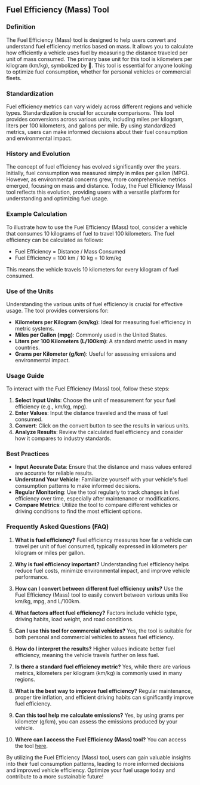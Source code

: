 ## Fuel Efficiency (Mass) Tool

### Definition
The Fuel Efficiency (Mass) tool is designed to help users convert and understand fuel efficiency metrics based on mass. It allows you to calculate how efficiently a vehicle uses fuel by measuring the distance traveled per unit of mass consumed. The primary base unit for this tool is kilometers per kilogram (km/kg), symbolized by 🚗. This tool is essential for anyone looking to optimize fuel consumption, whether for personal vehicles or commercial fleets.

### Standardization
Fuel efficiency metrics can vary widely across different regions and vehicle types. Standardization is crucial for accurate comparisons. This tool provides conversions across various units, including miles per kilogram, liters per 100 kilometers, and gallons per mile. By using standardized metrics, users can make informed decisions about their fuel consumption and environmental impact.

### History and Evolution
The concept of fuel efficiency has evolved significantly over the years. Initially, fuel consumption was measured simply in miles per gallon (MPG). However, as environmental concerns grew, more comprehensive metrics emerged, focusing on mass and distance. Today, the Fuel Efficiency (Mass) tool reflects this evolution, providing users with a versatile platform for understanding and optimizing fuel usage.

### Example Calculation
To illustrate how to use the Fuel Efficiency (Mass) tool, consider a vehicle that consumes 10 kilograms of fuel to travel 100 kilometers. The fuel efficiency can be calculated as follows:

- Fuel Efficiency = Distance / Mass Consumed
- Fuel Efficiency = 100 km / 10 kg = 10 km/kg

This means the vehicle travels 10 kilometers for every kilogram of fuel consumed.

### Use of the Units
Understanding the various units of fuel efficiency is crucial for effective usage. The tool provides conversions for:

- **Kilometers per Kilogram (km/kg)**: Ideal for measuring fuel efficiency in metric systems.
- **Miles per Gallon (mpg)**: Commonly used in the United States.
- **Liters per 100 Kilometers (L/100km)**: A standard metric used in many countries.
- **Grams per Kilometer (g/km)**: Useful for assessing emissions and environmental impact.

### Usage Guide
To interact with the Fuel Efficiency (Mass) tool, follow these steps:

1. **Select Input Units**: Choose the unit of measurement for your fuel efficiency (e.g., km/kg, mpg).
2. **Enter Values**: Input the distance traveled and the mass of fuel consumed.
3. **Convert**: Click on the convert button to see the results in various units.
4. **Analyze Results**: Review the calculated fuel efficiency and consider how it compares to industry standards.

### Best Practices
- **Input Accurate Data**: Ensure that the distance and mass values entered are accurate for reliable results.
- **Understand Your Vehicle**: Familiarize yourself with your vehicle's fuel consumption patterns to make informed decisions.
- **Regular Monitoring**: Use the tool regularly to track changes in fuel efficiency over time, especially after maintenance or modifications.
- **Compare Metrics**: Utilize the tool to compare different vehicles or driving conditions to find the most efficient options.

### Frequently Asked Questions (FAQ)

1. **What is fuel efficiency?**
   Fuel efficiency measures how far a vehicle can travel per unit of fuel consumed, typically expressed in kilometers per kilogram or miles per gallon.

2. **Why is fuel efficiency important?**
   Understanding fuel efficiency helps reduce fuel costs, minimize environmental impact, and improve vehicle performance.

3. **How can I convert between different fuel efficiency units?**
   Use the Fuel Efficiency (Mass) tool to easily convert between various units like km/kg, mpg, and L/100km.

4. **What factors affect fuel efficiency?**
   Factors include vehicle type, driving habits, load weight, and road conditions.

5. **Can I use this tool for commercial vehicles?**
   Yes, the tool is suitable for both personal and commercial vehicles to assess fuel efficiency.

6. **How do I interpret the results?**
   Higher values indicate better fuel efficiency, meaning the vehicle travels further on less fuel.

7. **Is there a standard fuel efficiency metric?**
   Yes, while there are various metrics, kilometers per kilogram (km/kg) is commonly used in many regions.

8. **What is the best way to improve fuel efficiency?**
   Regular maintenance, proper tire inflation, and efficient driving habits can significantly improve fuel efficiency.

9. **Can this tool help me calculate emissions?**
   Yes, by using grams per kilometer (g/km), you can assess the emissions produced by your vehicle.

10. **Where can I access the Fuel Efficiency (Mass) tool?**
    You can access the tool [here](https://www.inayam.co/unit-converter/fuel_efficiency_mass).

By utilizing the Fuel Efficiency (Mass) tool, users can gain valuable insights into their fuel consumption patterns, leading to more informed decisions and improved vehicle efficiency. Optimize your fuel usage today and contribute to a more sustainable future!